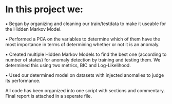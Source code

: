 # In this project we:

▪ Began by organizing and cleaning our train/testdata to make it useable for the Hidden Markov Model.

▪ Performed a PCA on the variables to determine which of them have the most importance in terms of determining whether or not it is an anomaly.

▪ Created multiple Hidden Markov Models to find the best one (according to number of states) for anomaly detection by training and testing them. We determined this using two metrics, BIC and Log-Likelihood.

▪ Used our determined model on datasets with injected anomalies to judge its performance.



All code has been organized into one script with sections and commentary. Final report is attached in a seperate file.
